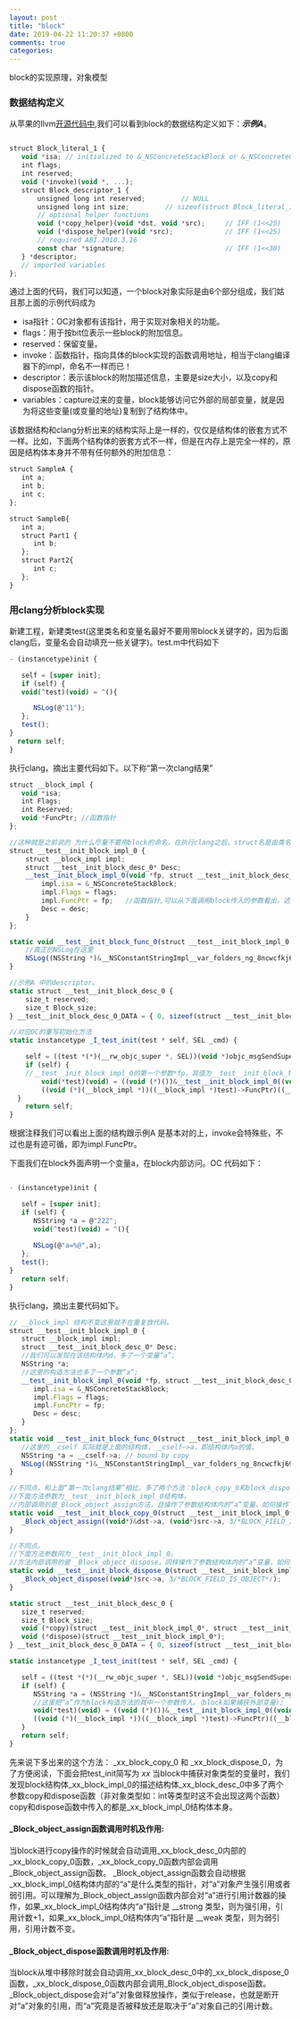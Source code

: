 ```yaml
---
layout: post
title: "block"
date: 2019-04-22 11:20:37 +0800
comments: true
categories: 
---
```

block的实现原理，对象模型<!--more-->
### 数据结构定义
从苹果的llvm[开源代码中](!http://clang.llvm.org/docs/Block-ABI-Apple.html#id2),我们可以看到block的数据结构定义如下：***示例A***。
```javascript

struct Block_literal_1 {
   void *isa; // initialized to &_NSConcreteStackBlock or &_NSConcreteGlobalBlock
   int flags;
   int reserved;
   void (*invoke)(void *, ...);
   struct Block_descriptor_1 {
       unsigned long int reserved;         // NULL
       unsigned long int size;         // sizeof(struct Block_literal_1)
       // optional helper functions
       void (*copy_helper)(void *dst, void *src);     // IFF (1<<25)
       void (*dispose_helper)(void *src);             // IFF (1<<25)
       // required ABI.2010.3.16
       const char *signature;                         // IFF (1<<30)
   } *descriptor;
   // imported variables
};
```
通过上面的代码，我们可以知道，一个block对象实际是由6个部分组成，我们姑且那上面的示例代码成为

* isa指针：OC对象都有该指针，用于实现对象相关的功能。
* flags：用于按bit位表示一些block的附加信息。
* reserved：保留变量。
* invoke：函数指针，指向具体的block实现的函数调用地址，相当于clang编译器下的impl，命名不一样而已！
* descriptor：表示该block的附加描述信息，主要是size大小，以及copy和dispose函数的指针。
* variables：capture过来的变量，block能够访问它外部的局部变量，就是因为将这些变量(或变量的地址)复制到了结构体中。

该数据结构和clang分析出来的结构实际上是一样的，仅仅是结构体的嵌套方式不一样。比如，下面两个结构体的嵌套方式不一样，但是在内存上是完全一样的，原因是结构体本身并不带有任何额外的附加信息：
```javascript
struct SampleA {
   int a;
   int b;
   int c;
};

struct SampleB{
   int a;
   struct Part1 {
      int b;
   };
   struct Part2{
      int c;
   };
}
```
### 用clang分析block实现
新建工程，新建类test(这里类名和变量名最好不要用带block关键字的，因为后面clang后，变量名会自动填充一些关键字)。test.m中代码如下
```javascript
- (instancetype)init {

   self = [super init];
   if (self) {
   void(^test)(void) = ^(){

      NSLog(@"11");
   };
   test();
}
  return self;
}

```

执行clang，摘出主要代码如下。以下称“第一次clang结果”

```javascript
struct __block_impl {
   void *isa;
   int Flags;
   int Reserved;
   void *FuncPtr; //函数指针
};

//这种就是之前说的 为什么尽量不要用block的命名，在执行clang之后，struct名是由类名+方法名的方式拼接成。
struct __test__init_block_impl_0 {
    struct __block_impl impl;
    struct __test__init_block_desc_0* Desc;
    __test__init_block_impl_0(void *fp, struct __test__init_block_desc_0 *desc, int flags=0) {
        impl.isa = &_NSConcreteStackBlock;
        impl.Flags = flags;
        impl.FuncPtr = fp;   //函数指针,可以从下面调用block传入的参数看出，这里指向了 __test__init_block_func_0
        Desc = desc;
    }
};

static void __test__init_block_func_0(struct __test__init_block_impl_0 *__cself) {
    //真正的NSLog在这里
    NSLog((NSString *)&__NSConstantStringImpl__var_folders_ng_8ncwcfkj69n6sh2hxlsfzz300000gn_T_test_0cd5eb_mi_0);
}

//示例A 中的descriptor。
static struct __test__init_block_desc_0 {
    size_t reserved;
    size_t Block_size;
} __test__init_block_desc_0_DATA = { 0, sizeof(struct __test__init_block_impl_0)};

//对应OC的重写初始化方法
static instancetype _I_test_init(test * self, SEL _cmd) {

    self = ((test *(*)(__rw_objc_super *, SEL))(void *)objc_msgSendSuper)((__rw_objc_super){(id)self, (id)class_getSuperclass(objc_getClass("test"))}, sel_registerName("init"));
    if (self) {
    //__test__init_block_impl_0的第一个参数*fp，其值为__test__init_block_func_0。
        void(*test)(void) = ((void (*)())&__test__init_block_impl_0((void *)__test__init_block_func_0, &__test__init_block_desc_0_DATA));
        ((void (*)(__block_impl *))((__block_impl *)test)->FuncPtr)((__block_impl *)test);
  }
    return self;
}

```
根据注释我们可以看出上面的结构跟示例A 是基本对的上，invoke会特殊些，不过也是有迹可循，即为impl.FuncPtr。

下面我们在block外面声明一个变量a，在block内部访问。OC 代码如下：

```javascript

- (instancetype)init {

   self = [super init];
   if (self) {
      NSString *a = @"222";
      void(^test)(void) = ^(){
      
      NSLog(@"a=%@",a);
   };
   test();
}
   return self;
}

```
执行clang，摘出主要代码如下。

```javascript
// __block_impl 结构不变这里就不在重复放代码。
struct __test__init_block_impl_0 {
   struct __block_impl impl;
   struct __test__init_block_desc_0* Desc;
   //我们可以发现在该结构体内d，多了一个变量“a”;
   NSString *a;
   //这里的构造方法也多了一个参数“a”;
   __test__init_block_impl_0(void *fp, struct __test__init_block_desc_0 *desc, NSString *_a, int flags=0) : a(_a) {
      impl.isa = &_NSConcreteStackBlock;
      impl.Flags = flags;
      impl.FuncPtr = fp;
      Desc = desc;
   }
};
static void __test__init_block_func_0(struct __test__init_block_impl_0 *__cself) {
   //这里的__cself 实际就是上面的结构体，__cself—>a，即结构体内a的值。
   NSString *a = __cself->a; // bound by copy
   NSLog((NSString *)&__NSConstantStringImpl__var_folders_ng_8ncwcfkj69n6sh2hxlsfzz300000gn_T_test_8d5c07_mi_1,a);
}

//不同点，和上面“第一次clang结果”相比，多了两个方法：block_copy_0和block_dispose_0
//下面方法参数为__test__init_block_impl_0结构体，
//内部调用的是_Block_object_assign方法，且操作了参数结构体内的“a”变量，如何操作下面会仔细说明。
static void __test__init_block_copy_0(struct __test__init_block_impl_0*dst, struct __test__init_block_impl_0*src) {
   _Block_object_assign((void*)&dst->a, (void*)src->a, 3/*BLOCK_FIELD_IS_OBJECT*/);
}

//不同点。
//下面方法参数同为__test__init_block_impl_0。
//方法内部调用的是 _Block_object_dispose，同样操作了参数结构体内的“a”变量，如何操作下面会仔细说明
static void __test__init_block_dispose_0(struct __test__init_block_impl_0*src) {
   _Block_object_dispose((void*)src->a, 3/*BLOCK_FIELD_IS_OBJECT*/);   
}

static struct __test__init_block_desc_0 {
   size_t reserved;
   size_t Block_size;
   void (*copy)(struct __test__init_block_impl_0*, struct __test__init_block_impl_0*);
   void (*dispose)(struct __test__init_block_impl_0*);
} __test__init_block_desc_0_DATA = { 0, sizeof(struct __test__init_block_impl_0), __test__init_block_copy_0, __test__init_block_dispose_0};

static instancetype _I_test_init(test * self, SEL _cmd) {

   self = ((test *(*)(__rw_objc_super *, SEL))(void *)objc_msgSendSuper)((__rw_objc_super){(id)self, (id)class_getSuperclass(objc_getClass("test"))}, sel_registerName("init"));
   if (self) {
      NSString *a = (NSString *)&__NSConstantStringImpl__var_folders_ng_8ncwcfkj69n6sh2hxlsfzz300000gn_T_test_8d5c07_mi_0;
      //这里把“a”作为block构造方法的其中一个参数传入。（block如果捕获外部变量);
      void(*test)(void) = ((void (*)())&__test__init_block_impl_0((void *)__test__init_block_func_0, &__test__init_block_desc_0_DATA, a, 570425344));
      ((void (*)(__block_impl *))((__block_impl *)test)->FuncPtr)((__block_impl *)test);
   }
   return self;
}

```
先来说下多出来的这个方法： _xx_block_copy_0 和 _xx_block_dispose_0，为了方便阅读，下面会把test_init简写为 _xx_ 
当block中捕获对象类型的变量时，我们发现block结构体_xx_block_impl_0的描述结构体_xx_block_desc_0中多了两个参数copy和dispose函数（非对象类型如：int等类型时这不会出现这两个函数）copy和dispose函数中传入的都是_xx_block_impl_0结构体本身。
#### _Block_object_assign函数调用时机及作用:
当block进行copy操作的时候就会自动调用_xx_block_desc_0内部的_xx_block_copy_0函数，_xx_block_copy_0函数内部会调用_Block_object_assign函数。
_Block_object_assign函数会自动根据_xx_block_impl_0结构体内部的“a”是什么类型的指针，对“a”对象产生强引用或者弱引用。可以理解为_Block_object_assign函数内部会对“a”进行引用计数器的操作，如果_xx_block_impl_0结构体内“a”指针是 __strong 类型，则为强引用，引用计数+1，如果_xx_block_impl_0结构体内“a”指针是 __weak 类型，则为弱引用，引用计数不变。
#### _Block_object_dispose函数调用时机及作用:
当block从堆中移除时就会自动调用_xx_block_desc_0中的_xx_block_dispose_0函数，_xx_block_dispose_0函数内部会调用_Block_object_dispose函数。
_Block_object_dispose会对“a”对象做释放操作，类似于release，也就是断开对“a”对象的引用，而“a”究竟是否被释放还是取决于“a”对象自己的引用计数。
